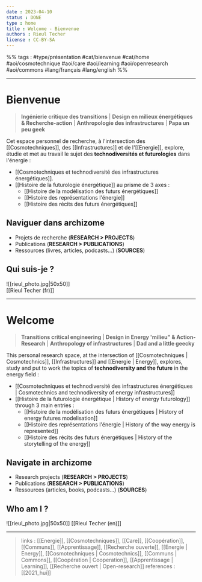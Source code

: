 ```yaml
---
date : 2023-04-10
status : DONE
type : home
title : Welcome - Bienvenue
authors : Rieul Techer
license : CC-BY-SA
---
```


%% tags : #type/présentation #cat/bienvenue #cat/home #aoi/cosmotechnique #aoi/care #aoi/learning #aoi/openresearch #aoi/commons #lang/français #lang/english %%

---

# Bienvenue
> **Ingénierie critique des transitions** | **Design en milieux énergétiques & Recherche-action** | **Anthropologie des infrastructures** | **Papa un peu geek**

Cet espace personnel de recherche, à l'intersection des [[Cosmotechniques]], des [[Infrastructures]] et de l'[[Energie]], explore, étudie et met au travail le sujet des **technodiversités et futurologies** dans l'énergie :
* [[Cosmotechniques et technodiversité des infrastructures énergétiques]].
* [[Histoire de la futurologie énergétique]] au prisme de 3 axes :
	* [[Histoire de la modélisation des futurs énergétiques]]
	* [[Histoire des représentations l'énergie]]
	* [[Histoire des récits des futurs énergétiques]]
## Naviguer dans archizome
* Projets de recherche (**RESEARCH > PROJECTS**)
* Publications (**RESEARCH > PUBLICATIONS**)
* Ressources (livres, articles, podcasts...) (**SOURCES**)
## Qui suis-je ? 

![[rieul_photo.jpg|50x50]]  
[[Rieul Techer (fr)]]

---

# Welcome
> **Transitions critical engineering** | **Design in Energy 'milieu" & Action-Research** | **Anthropology of infrastructures** | **Dad and a little geecky**

This personal research space, at the intersection of [[Cosmotechniques | Cosmotechnics]], [[Infrastructures]] and [[Energie | Energy]], explores, study and put to work the topics of **technodiversity and the future** in the energy field : 
* [[Cosmotechniques et technodiversité des infrastructures énergétiques | Cosmotechnics and technodiversity of energy infrastructures]]
* [[Histoire de la futurologie énergétique | History of energy futurology]] through 3 main entries : 
	* [[Histoire de la modélisation des futurs énergétiques | History of energy futures modelisation]]
	* [[Histoire des représentations l'énergie | History of the way energy is represented]]
	* [[Histoire des récits des futurs énergétiques | History of the storytelling of the energy]]
## Navigate in archizome
* Research projects (**RESEARCH > PROJECTS**)
* Publications (**RESEARCH > PUBLICATIONS**)
* Ressources (articles, books, podcasts...) (**SOURCES**)
## Who am I ?

![[rieul_photo.jpg|50x50]]
[[Rieul Techer (en)]]

---
> links : [[Energie]], [[Cosmotechniques]], [[Care]], [[Coopération]], [[Communs]], [[Apprentissage]], [[Recherche ouverte]], [[Energie | Energy]], [[Cosmotechniques | Cosmotechnics]], [[Communs | Commons]], [[Coopération | Cooperation]], [[Apprentissage | Learning]], [[Recherche ouvert | Open-research]]
> references : [[2021_hui]]